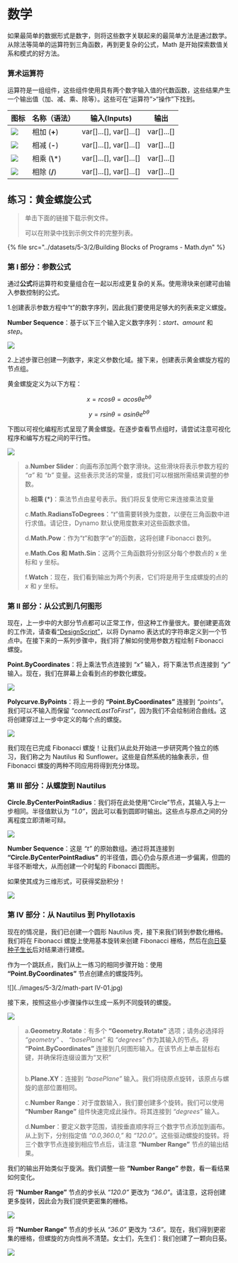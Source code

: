 # 数学

如果最简单的数据形式是数字，则将这些数字关联起来的最简单方法是通过数学。从除法等简单的运算符到三角函数，再到更复杂的公式，Math 是开始探索数值关系和模式的好方法。

### 算术运算符

运算符是一组组件，这些组件使用具有两个数字输入值的代数函数，这些结果产生一个输出值（加、减、乘、除等）。这些可在“运算符”>“操作”下找到。

| 图标                                                  | 名称（语法）     | 输入(Inputs)                     | 输出      |
| ----------------------------------------------------- | ----------------- | -------------------------- | ------------ |
| ![](<../images/5-1/addition(1)(1) (1) (1).jpg>)       | 相加 (**+**)       | var[]...[], var[]...[] | var[]...[] |
| ![](<../images/5-1/Subtraction(1)(1) (1) (1).jpg>)    | 相减 (**-**)  | var[]...[], var[]...[] | var[]...[] |
| ![](<../images/5-1/Multiplication(1)(1) (1) (1).jpg>) | 相乘 (**\\***) | var[]...[], var[]...[] | var[]...[] |
| ![](<../images/5-1/Division(1)(1) (1) (1).jpg>)       | 相除 (**/**)    | var[]...[], var[]...[] | var[]...[] |

## 练习：黄金螺旋公式

> 单击下面的链接下载示例文件。
>
> 可以在附录中找到示例文件的完整列表。

{% file src="../datasets/5-3/2/Building Blocks of Programs - Math.dyn" %}

### 第 I 部分：参数公式

通过**公式**将运算符和变量组合在一起以形成更复杂的关系。使用滑块来创建可由输入参数控制的公式。

1.创建表示参数方程中“t”的数字序列，因此我们要使用足够大的列表来定义螺旋。

**Number Sequence**：基于以下三个输入定义数字序列：_start、amount_ 和 _step_。

![](../images/5-3/2/math-partI-01.jpg)

2\.上述步骤已创建一列数字，来定义参数化域。接下来，创建表示黄金螺旋方程的节点组。

黄金螺旋定义为以下方程：

$$ x = r cos θ = a cos θ e^{bθ} $$

$$ y = r sin θ = a sin θe^{bθ} $$

下图以可视化编程形式呈现了黄金螺旋。在逐步查看节点组时，请尝试注意可视化程序和编写方程之间的平行性。

![](../images/5-3/2/math-partI-02.jpg)

> a.**Number Slider**：向画布添加两个数字滑块。这些滑块将表示参数方程的 _“a”_ 和 _“b”_ 变量。这些表示灵活的常量，或我们可以根据所需结果调整的参数。
>
> b.**相乘 (*)**：乘法节点由星号表示。我们将反复使用它来连接乘法变量
>
> c.**Math.RadiansToDegrees**：“_t_”值需要转换为度数，以便在三角函数中进行求值。请记住，Dynamo 默认使用度数来对这些函数求值。
>
> d.**Math.Pow**：作为“_t_”和数字“_e_”的函数，这将创建 Fibonacci 数列。
>
> e.**Math.Cos 和 Math.Sin**：这两个三角函数将分别区分每个参数点的 x 坐标和 y 坐标。
>
> f.**Watch**：现在，我们看到输出为两个列表，它们将是用于生成螺旋的点的 _x_ 和 _y_ 坐标。

### 第 II 部分：从公式到几何图形

现在，上一步中的大部分节点都可以正常工作，但这种工作量很大。要创建更高效的工作流，请查看[“DesignScript”](../../8\_coding\_in\_dynamo/8-1\_code-blocks-and-design-script/2-design-script-syntax.md)，以将 Dynamo 表达式的字符串定义到一个节点中。在接下来的一系列步骤中，我们将了解如何使用参数方程绘制 Fibonacci 螺旋。

**Point.ByCoordinates**：将上乘法节点连接到 _“x”_ 输入，将下乘法节点连接到 _“y”_ 输入。现在，我们在屏幕上会看到点的参数化螺旋。

![](../images/5-3/2/math-partII-01.gif)

**Polycurve.ByPoints**：将上一步的 **“Point.ByCoordinates”** 连接到 _“points”_。我们可以不输入而保留 _“connectLastToFirst”_，因为我们不会绘制闭合曲线。这将创建穿过上一步中定义的每个点的螺旋。

![](../images/5-3/2/math-partII-02.jpg)

我们现在已完成 Fibonacci 螺旋！让我们从此处开始进一步研究两个独立的练习，我们称之为 Nautilus 和 Sunflower。这些是自然系统的抽象表示，但 Fibonacci 螺旋的两种不同应用将得到充分体现。

### 第 III 部分：从螺旋到 Nautilus

**Circle.ByCenterPointRadius**：我们将在此处使用“Circle”节点，其输入与上一步相同。半径值默认为 _“1.0”_，因此可以看到圆即时输出。这些点与原点之间的分离程度立即清晰可辩。

![](../images/5-3/2/math-partIII-01.jpg)

**Number Sequence**：这是 _“t”_ 的原始数组。通过将其连接到 **“Circle.ByCenterPointRadius”** 的半径值，圆心仍会与原点进一步偏离，但圆的半径不断增大，从而创建一个时髦的 Fibonacci 圆图形。

如果使其成为三维形式，可获得奖励积分！

![](../images/5-3/2/math-partIII-02.gif)

### 第 IV 部分：从 Nautilus 到 Phyllotaxis

现在的情况是，我们已创建一个圆形 Nautilus 壳，接下来我们转到参数化栅格。我们将在 Fibonacci 螺旋上使用基本旋转来创建 Fibonacci 栅格，然后在[向日葵种子生长](https://blogs.unimelb.edu.au/sciencecommunication/2018/09/02/this-flower-uses-maths-to-reproduce/)后对结果进行建模。

作为一个跳跃点，我们从上一练习的相同步骤开始：使用 **“Point.ByCoordinates”** 节点创建点的螺旋阵列。

![](../images/5-3/2/math-part IV-01.jpg)

接下来，按照这些小步骤操作以生成一系列不同旋转的螺旋。

![](../images/5-3/2/math-partIV-02.jpg)

> a.**Geometry.Rotate**：有多个 **“Geometry.Rotate”** 选项；请务必选择将 _“geometry”_ 、 _“basePlane”_ 和 _“degrees”_ 作为其输入的节点。将 **“Point.ByCoordinates”** 连接到几何图形输入。在该节点上单击鼠标右键，并确保将连缀设置为“叉积”
>
> <img src="../images/5-3/2/math-partIV-03crossproduct.jpg" alt="" data-size="original">
>
> b.**Plane.XY**：连接到 _“basePlane”_ 输入。我们将绕原点旋转，该原点与螺旋的底部位置相同。
>
> c.**Number Range**：对于度数输入，我们要创建多个旋转。我们可以使用 **“Number Range”** 组件快速完成此操作。将其连接到 _“degrees”_ 输入。
>
> d.**Number**：要定义数字范围，请按垂直顺序将三个数字节点添加到画布。从上到下，分别指定值 _“0.0,360.0,”_ 和 _“120.0”_。这些驱动螺旋的旋转。将三个数字节点连接到相应节点后，请注意 **“Number Range”** 节点的输出结果。

我们的输出开始类似于旋涡。我们调整一些 **“Number Range”** 参数，看一看结果如何变化。

将 **“Number Range”** 节点的步长从 _“120.0”_ 更改为 _“36.0”_。请注意，这将创建更多旋转，因此会为我们提供更密集的栅格。

![](../images/5-3/2/math-partIV-04.jpg)

将 **“Number Range”** 节点的步长从 _“36.0”_ 更改为 _“3.6”_。现在，我们得到更密集的栅格，但螺旋的方向性尚不清楚。女士们，先生们：我们创建了一颗向日葵。

![](../images/5-3/2/math-partIV-05.jpg)
